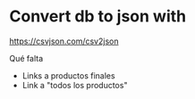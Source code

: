 # Convert db to json with

https://csvjson.com/csv2json

Qué falta

- Links a productos finales
- Link a "todos los productos"